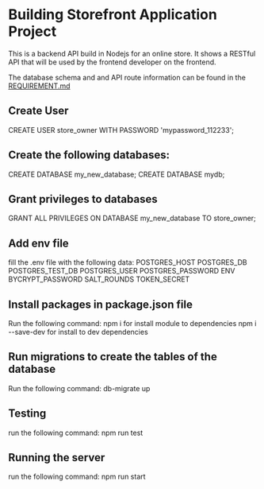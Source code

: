 # Building Storefront Application Project

This is a backend API build in Nodejs for an online store. It shows a RESTful API that will be used by the frontend developer on the frontend.

The database schema and and API route information can be found in the [REQUIREMENT.md](REQUIREMENTS.md)

## Create User

CREATE USER store_owner WITH PASSWORD 'mypassword_112233';

## Create the following databases:

CREATE DATABASE my_new_database;
CREATE DATABASE mydb;

## Grant privileges to databases

GRANT ALL PRIVILEGES ON DATABASE my_new_database TO store_owner;

## Add env file

fill the .env file with the following data:
POSTGRES_HOST
POSTGRES_DB
POSTGRES_TEST_DB
POSTGRES_USER
POSTGRES_PASSWORD
ENV
BYCRYPT_PASSWORD
SALT_ROUNDS
TOKEN_SECRET

## Install packages in package.json file

Run the following command:
npm i    for install module to dependencies
npm i --save-dev   for install to dev dependencies

## Run migrations to create the tables of the database

Run the following command:
db-migrate up

## Testing

run the following command:
npm run test

## Running the server

run the following command:
npm run start
